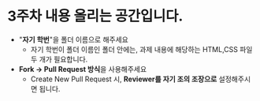 # 3주차 내용 올리는 공간입니다.
* "**자기 학번**"을 폴더 이름으로 해주세요
    * 자기 학번이 폴더 이름인 폴더 안에는, 과제 내용에 해당하는 HTML,CSS 파일 두 개가 필요합니다.
* **Fork -> Pull Request 방식**을 사용해주세요
    * Create New Pull Request 시, **Reviewer를 자기 조의 조장으로** 설정해주시면 됩니다.
